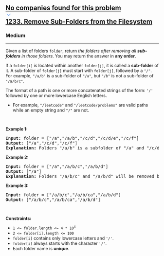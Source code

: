 <h2><a href="https://leetcode.com/problems/remove-sub-folders-from-the-filesystem/"><div id="big-omega-company-tags"><div id="big-omega-topbar"><div class="companyTagsContainer" style="overflow-x: scroll; flex-wrap: nowrap;"><div class="companyTagsContainer--tag">No companies found for this problem</div></div><div class="companyTagsContainer--chevron"><div><svg version="1.1" id="icon" xmlns="http://www.w3.org/2000/svg" xmlns:xlink="http://www.w3.org/1999/xlink" x="0px" y="0px" viewBox="0 0 32 32" fill="#4087F1" xml:space="preserve" style="width: 20px;"><polygon points="16,22 6,12 7.4,10.6 16,19.2 24.6,10.6 26,12 "></polygon><rect id="_x3C_Transparent_Rectangle_x3E_" class="st0" fill="none" width="32" height="32"></rect></svg></div></div></div></div>1233. Remove Sub-Folders from the Filesystem</a></h2><h3>Medium</h3><hr><div><p>Given a list of folders <code>folder</code>, return <em>the folders after removing all <strong>sub-folders</strong> in those folders</em>. You may return the answer in <strong>any order</strong>.</p>

<p>If a <code>folder[i]</code> is located within another <code>folder[j]</code>, it is called a <strong>sub-folder</strong> of it. A sub-folder of <code>folder[j]</code> must start with <code>folder[j]</code>, followed by a <code>"/"</code>. For example, <code>"/a/b"</code> is a sub-folder of <code>"/a"</code>, but <code>"/b"</code> is not a sub-folder of <code>"/a/b/c"</code>.</p>

<p>The format of a path is one or more concatenated strings of the form: <code>'/'</code> followed by one or more lowercase English letters.</p>

<ul>
	<li>For example, <code>"/leetcode"</code> and <code>"/leetcode/problems"</code> are valid paths while an empty string and <code>"/"</code> are not.</li>
</ul>

<p>&nbsp;</p>
<p><strong class="example">Example 1:</strong></p>

<pre><strong>Input:</strong> folder = ["/a","/a/b","/c/d","/c/d/e","/c/f"]
<strong>Output:</strong> ["/a","/c/d","/c/f"]
<strong>Explanation:</strong> Folders "/a/b" is a subfolder of "/a" and "/c/d/e" is inside of folder "/c/d" in our filesystem.
</pre>

<p><strong class="example">Example 2:</strong></p>

<pre><strong>Input:</strong> folder = ["/a","/a/b/c","/a/b/d"]
<strong>Output:</strong> ["/a"]
<strong>Explanation:</strong> Folders "/a/b/c" and "/a/b/d" will be removed because they are subfolders of "/a".
</pre>

<p><strong class="example">Example 3:</strong></p>

<pre><strong>Input:</strong> folder = ["/a/b/c","/a/b/ca","/a/b/d"]
<strong>Output:</strong> ["/a/b/c","/a/b/ca","/a/b/d"]
</pre>

<p>&nbsp;</p>
<p><strong>Constraints:</strong></p>

<ul>
	<li><code>1 &lt;= folder.length &lt;= 4 * 10<sup>4</sup></code></li>
	<li><code>2 &lt;= folder[i].length &lt;= 100</code></li>
	<li><code>folder[i]</code> contains only lowercase letters and <code>'/'</code>.</li>
	<li><code>folder[i]</code> always starts with the character <code>'/'</code>.</li>
	<li>Each folder name is <strong>unique</strong>.</li>
</ul>
</div>